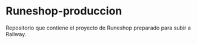# Runeshop-produccion
Repositorio que contiene el proyecto de Runeshop preparado para subir a Railway.
